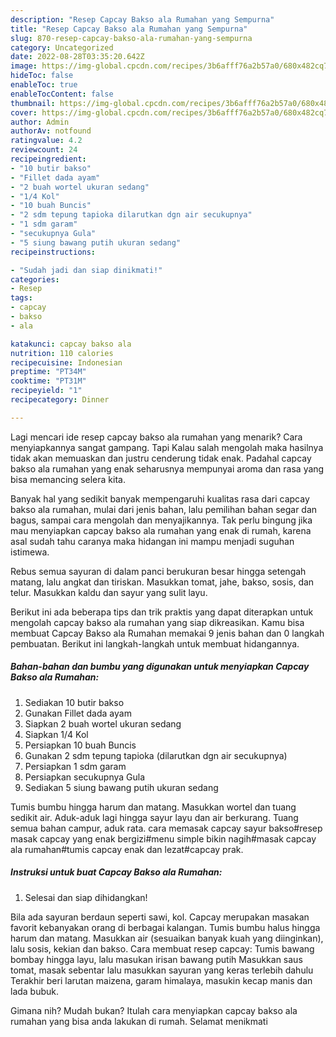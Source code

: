```yaml
---
description: "Resep Capcay Bakso ala Rumahan yang Sempurna"
title: "Resep Capcay Bakso ala Rumahan yang Sempurna"
slug: 870-resep-capcay-bakso-ala-rumahan-yang-sempurna
category: Uncategorized
date: 2022-08-28T03:35:20.642Z
image: https://img-global.cpcdn.com/recipes/3b6afff76a2b57a0/680x482cq70/capcay-bakso-ala-rumahan-foto-resep-utama.jpg
hideToc: false
enableToc: true
enableTocContent: false
thumbnail: https://img-global.cpcdn.com/recipes/3b6afff76a2b57a0/680x482cq70/capcay-bakso-ala-rumahan-foto-resep-utama.jpg
cover: https://img-global.cpcdn.com/recipes/3b6afff76a2b57a0/680x482cq70/capcay-bakso-ala-rumahan-foto-resep-utama.jpg
author: Admin
authorAv: notfound
ratingvalue: 4.2
reviewcount: 24
recipeingredient:
- "10 butir bakso"
- "Fillet dada ayam"
- "2 buah wortel ukuran sedang"
- "1/4 Kol"
- "10 buah Buncis"
- "2 sdm tepung tapioka dilarutkan dgn air secukupnya"
- "1 sdm garam"
- "secukupnya Gula"
- "5 siung bawang putih ukuran sedang"
recipeinstructions:

- "Sudah jadi dan siap dinikmati!"
categories:
- Resep
tags:
- capcay
- bakso
- ala

katakunci: capcay bakso ala 
nutrition: 110 calories
recipecuisine: Indonesian
preptime: "PT34M"
cooktime: "PT31M"
recipeyield: "1"
recipecategory: Dinner

---
```



Lagi mencari ide resep capcay bakso ala rumahan yang menarik? Cara menyiapkannya sangat gampang. Tapi Kalau salah mengolah maka hasilnya tidak akan memuaskan dan justru cenderung tidak enak. Padahal capcay bakso ala rumahan yang enak seharusnya mempunyai aroma dan rasa yang bisa memancing selera kita.


Banyak hal yang sedikit banyak mempengaruhi kualitas rasa dari capcay bakso ala rumahan, mulai dari jenis bahan, lalu pemilihan bahan segar dan bagus, sampai cara mengolah dan menyajikannya. Tak perlu bingung jika mau menyiapkan capcay bakso ala rumahan yang enak di rumah, karena asal sudah tahu caranya maka hidangan ini mampu menjadi suguhan istimewa.

Rebus semua sayuran di dalam panci berukuran besar hingga setengah matang, lalu angkat dan tiriskan. Masukkan tomat, jahe, bakso, sosis, dan telur. Masukkan kaldu dan sayur yang sulit layu.


Berikut ini ada beberapa tips dan trik praktis yang dapat diterapkan untuk mengolah capcay bakso ala rumahan yang siap dikreasikan. Kamu bisa membuat Capcay Bakso ala Rumahan memakai 9 jenis bahan dan 0 langkah pembuatan. Berikut ini langkah-langkah untuk membuat hidangannya.

<!--inarticleads1-->

##### Bahan-bahan dan bumbu yang digunakan untuk menyiapkan Capcay Bakso ala Rumahan:

1. Sediakan 10 butir bakso
1. Gunakan Fillet dada ayam
1. Siapkan 2 buah wortel ukuran sedang
1. Siapkan 1/4 Kol
1. Persiapkan 10 buah Buncis
1. Gunakan 2 sdm tepung tapioka (dilarutkan dgn air secukupnya)
1. Persiapkan 1 sdm garam
1. Persiapkan secukupnya Gula
1. Sediakan 5 siung bawang putih ukuran sedang


Tumis bumbu hingga harum dan matang. Masukkan wortel dan tuang sedikit air. Aduk-aduk lagi hingga sayur layu dan air berkurang. Tuang semua bahan campur, aduk rata. cara memasak capcay sayur bakso#resep masak capcay yang enak bergizi#menu simple bikin nagih#masak capcay ala rumahan#tumis capcay enak dan lezat#capcay prak. 

<!--inarticleads2-->

##### Instruksi untuk buat Capcay Bakso ala Rumahan:


1. Selesai dan siap dihidangkan!

Bila ada sayuran berdaun seperti sawi, kol. Capcay merupakan masakan favorit kebanyakan orang di berbagai kalangan. Tumis bumbu halus hingga harum dan matang. Masukkan air (sesuaikan banyak kuah yang diinginkan), lalu sosis, kekian dan bakso. Cara membuat resep capcay: Tumis bawang bombay hingga layu, lalu masukan irisan bawang putih Masukkan saus tomat, masak sebentar lalu masukkan sayuran yang keras terlebih dahulu Terakhir beri larutan maizena, garam himalaya, masukin kecap manis dan lada bubuk. 

Gimana nih? Mudah bukan? Itulah cara menyiapkan capcay bakso ala rumahan yang bisa anda lakukan di rumah. Selamat menikmati
